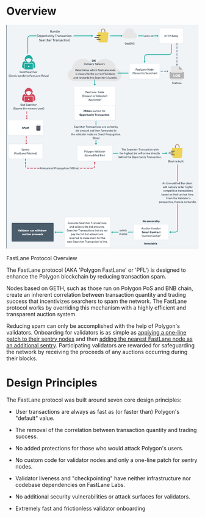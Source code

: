 Overview
========


![alt text](image.png)

FastLane Protocol Overview

The FastLane protocol (AKA 'Polygon FastLane' or 'PFL') is designed to enhance the Polygon blockchain by reducing transaction spam.

Nodes based on GETH, such as those run on Polygon PoS and BNB chain, create an inherent correlation between transaction quantity and trading success that incentivizes searchers to spam the network. The FastLane protocol works by overriding this mechanism with a highly efficient and transparent auction system.

Reducing spam can only be accomplished with the help of Polygon's validators. Onboarding for validators is as simple as [applying a one-line patch to their sentry nodes](https://fastlane-labs.gitbook.io/polygon-fastlane/getting-started-as-a-validator/patching-your-sentry-nodes-with-the-fastlane-patch) and then [adding the nearest FastLane node as an additional sentry](https://fastlane-labs.gitbook.io/polygon-fastlane/getting-started-as-a-validator/connecting-to-a-fastlane-sentry-node). Participating validators are rewarded for safeguarding the network by receiving the proceeds of any auctions occurring during their blocks.



Design Principles
=================

The FastLane protocol was built around seven core design principles:

-   User transactions are always as fast as (or faster than) Polygon's "default" value.

-   The removal of the correlation between transaction quantity and trading success.

-   No added protections for those who would attack Polygon's users.

-   No custom code for validator nodes and only a one-line patch for sentry nodes.

-   Validator liveness and "checkpointing" have neither infrastructure nor codebase dependencies on FastLane Labs.

-   No additional security vulnerabilities or attack surfaces for validators.

-   Extremely fast and frictionless validator onboarding